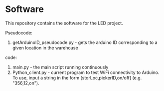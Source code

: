 # Software
This repository contains the software for the LED project. 

Pseudocode:
1) getArduinoID_pseudocode.py - gets the arduino ID corresponding to a given location in the warehouse

code: 
1) main.py - the main script running continuously 
2) Python_client.py - current program to test WiFi connectivity to Arduino. To use, input a string in the form [storLoc,pickerID,on/off] (e.g. "356,12,on").
